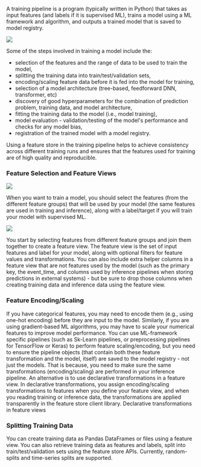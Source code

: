 A training pipeline is a program (typically written in Python) that takes as input features (and labels if it is supervised ML), trains a model using a ML framework and algorithm, and outputs a trained model that is saved to model registry. 

<img src="../../../../assets/images/concepts/fs/training-pipeline.svg">

Some of the steps involved in training a model include the:

* selection of the features and the range of data to be used to train the model, 
* splitting the training data into train/test/validation sets,
* encoding/scaling feature data before it is fed into the model for training,
* selection of a model architecture (tree-based, feedforward DNN, transformer, etc)
* discovery of good hyperparameters for the combination of prediction problem, training data, and model architecture,
* fitting the training data to the model (i.e., model training),
* model evaluation - validation/testing of the model's performance and checks for any model bias,
* registration of the trained model with a model registry.

Using a feature store in the training pipeline helps to achieve consistency across different training runs and ensures that the features used for training are of high quality and reproducible.

### Feature Selection and Feature Views

<img src="../../../../assets/images/concepts/fs/feature-view-join-tables.svg">

When you want to train a model, you should select the features (from the different feature groups) that will be used by your model (the same features are used in training and inference), along with a label/target if you will train your model with supervised ML.

<img src="../../../../assets/images/concepts/fs/feature-selection.svg">

You start by selecting features from different feature groups and join them together to create a feature view. The feature view is the set of input features and label for your model, along with optional filters for feature values and transformations. You can also include extra helper columns in a feature view that are not features used by the model (such as the primary key, the event_time, and columns used by inference pipelines when storing predictions in external systems) - but be sure to drop those columns when creating training data and inference data using the feature view.


### Feature Encoding/Scaling
If you have categorical features, you may need to encode them (e.g., using one-hot encoding) before they are input to the model. Similarly, if you are using gradient-based ML algorithms, you may have to scale your numerical features to improve model performance. You can use ML-framework specific pipelines (such as Sk-Learn pipelines, or preprocessing pipelines for TensorFlow or Keras) to perform feature scaling/encoding, but you need to ensure the pipeline objects (that contain both these feature transformation and the model, itself) are saved to the model registry - not just the models. That is because, you need to make sure the same transformations (encoding/scaling) are performed in your inference pipeline. An alternative is to use declarative transformations in a feature view. In declarative transformations, you assign encoding/scaling transformations to features when you define your feature view, and when you reading training or inference data, the transformations are applied transparently in the feature store client library.
Declarative transformations in feature views


### Splitting Training Data
You can create training data as Pandas DataFrames or files using a feature view. You can also retrieve training data as features and labels, split into train/test/validation sets using the feature store APIs. Currently, random-splits and time-series splits are supported.

